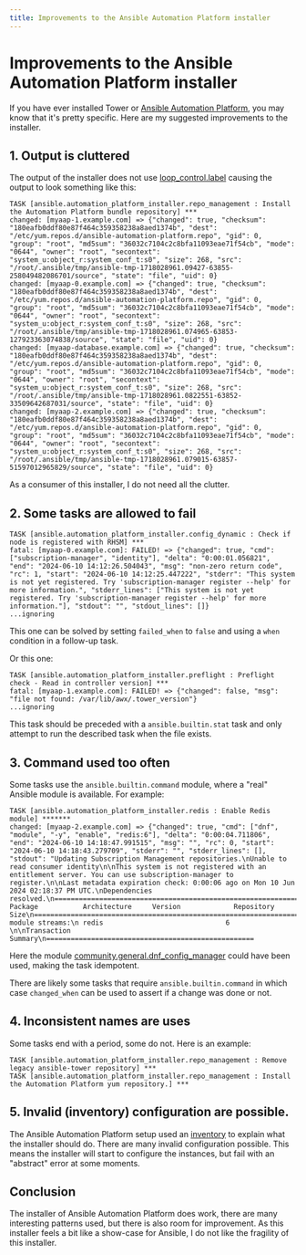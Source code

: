```yaml
---
title: Improvements to the Ansible Automation Platform installer
---
```


# Improvements to the Ansible Automation Platform installer

If you have ever installed Tower or [Ansible Automation Platform](https://access.redhat.com/documentation/en-us/red_hat_ansible_automation_platform/2.4/html-single/red_hat_ansible_automation_platform_installation_guide/index), you may know that it's pretty specific. Here are my suggested improvements to the installer.

## 1. Output is cluttered

The output of the installer does not use [loop_control.label](https://docs.ansible.com/ansible/latest/playbook_guide/playbooks_loops.html#limiting-loop-output-with-label) causing the output to look something like this:

```text
TASK [ansible.automation_platform_installer.repo_management : Install the Automation Platform bundle repository] ***
changed: [myaap-1.example.com] => {"changed": true, "checksum": "180eafb0ddf80e87f464c359358238a8aed1374b", "dest": "/etc/yum.repos.d/ansible-automation-platform.repo", "gid": 0, "group": "root", "md5sum": "36032c7104c2c8bfa11093eae71f54cb", "mode": "0644", "owner": "root", "secontext": "system_u:object_r:system_conf_t:s0", "size": 268, "src": "/root/.ansible/tmp/ansible-tmp-1718028961.09427-63855-258049482086701/source", "state": "file", "uid": 0}
changed: [myaap-0.example.com] => {"changed": true, "checksum": "180eafb0ddf80e87f464c359358238a8aed1374b", "dest": "/etc/yum.repos.d/ansible-automation-platform.repo", "gid": 0, "group": "root", "md5sum": "36032c7104c2c8bfa11093eae71f54cb", "mode": "0644", "owner": "root", "secontext": "system_u:object_r:system_conf_t:s0", "size": 268, "src": "/root/.ansible/tmp/ansible-tmp-1718028961.074965-63853-127923363074838/source", "state": "file", "uid": 0}
changed: [myaap-database.example.com] => {"changed": true, "checksum": "180eafb0ddf80e87f464c359358238a8aed1374b", "dest": "/etc/yum.repos.d/ansible-automation-platform.repo", "gid": 0, "group": "root", "md5sum": "36032c7104c2c8bfa11093eae71f54cb", "mode": "0644", "owner": "root", "secontext": "system_u:object_r:system_conf_t:s0", "size": 268, "src": "/root/.ansible/tmp/ansible-tmp-1718028961.0822551-63852-33509642687031/source", "state": "file", "uid": 0}
changed: [myaap-2.example.com] => {"changed": true, "checksum": "180eafb0ddf80e87f464c359358238a8aed1374b", "dest": "/etc/yum.repos.d/ansible-automation-platform.repo", "gid": 0, "group": "root", "md5sum": "36032c7104c2c8bfa11093eae71f54cb", "mode": "0644", "owner": "root", "secontext": "system_u:object_r:system_conf_t:s0", "size": 268, "src": "/root/.ansible/tmp/ansible-tmp-1718028961.079015-63857-51597012965829/source", "state": "file", "uid": 0}
```

As a consumer of this installer, I do not need all the clutter.

## 2. Some tasks are allowed to fail

```text
TASK [ansible.automation_platform_installer.config_dynamic : Check if node is registered with RHSM] ***
fatal: [myaap-0.example.com]: FAILED! => {"changed": true, "cmd": ["subscription-manager", "identity"], "delta": "0:00:01.056821", "end": "2024-06-10 14:12:26.504043", "msg": "non-zero return code", "rc": 1, "start": "2024-06-10 14:12:25.447222", "stderr": "This system is not yet registered. Try 'subscription-manager register --help' for more information.", "stderr_lines": ["This system is not yet registered. Try 'subscription-manager register --help' for more information."], "stdout": "", "stdout_lines": []}
...ignoring
```

This one can be solved by setting `failed_when` to `false` and using a `when` condition in a follow-up task.

Or this one:

```text
TASK [ansible.automation_platform_installer.preflight : Preflight check - Read in controller version] ***
fatal: [myaap-1.example.com]: FAILED! => {"changed": false, "msg": "file not found: /var/lib/awx/.tower_version"}
...ignoring
```

This task should be preceded with a `ansible.builtin.stat` task and only attempt to run the described task when the file exists.

## 3. Command used too often

Some tasks use the `ansible.builtin.command` module, where a "real" Ansible module is available. For example:

```text
TASK [ansible.automation_platform_installer.redis : Enable Redis module] *******
changed: [myaap-2.example.com] => {"changed": true, "cmd": ["dnf", "module", "-y", "enable", "redis:6"], "delta": "0:00:04.711806", "end": "2024-06-10 14:18:47.991515", "msg": "", "rc": 0, "start": "2024-06-10 14:18:43.279709", "stderr": "", "stderr_lines": [], "stdout": "Updating Subscription Management repositories.\nUnable to read consumer identity\n\nThis system is not registered with an entitlement server. You can use subscription-manager to register.\n\nLast metadata expiration check: 0:00:06 ago on Mon 10 Jun 2024 02:18:37 PM UTC.\nDependencies resolved.\n================================================================================\n Package           Architecture     Version             Repository         Size\n================================================================================\nEnabling module streams:\n redis                              6                                          \n\nTransaction Summary\n===================================================
```

Here the module [community.general.dnf_config_manager](https://docs.ansible.com/ansible/latest/collections/community/general/dnf_config_manager_module.html) could have been used, making the task idempotent.

There are likely some tasks that require `ansible.builtin.command` in which case `changed_when` can be used to assert if a change was done or not.

## 4. Inconsistent names are uses

Some tasks end with a period, some do not. Here is an example:

```text
TASK [ansible.automation_platform_installer.repo_management : Remove legacy ansible-tower repository] ***
TASK [ansible.automation_platform_installer.repo_management : Install the Automation Platform yum repository.] ***
```

## 5. Invalid (inventory) configuration are possible.

The Ansible Automation Platform setup used an [inventory](https://access.redhat.com/documentation/en-us/red_hat_ansible_automation_platform/2.4/html-single/red_hat_ansible_automation_platform_installation_guide/index#con-install-scenario-recommendations) to explain what the installer should do. There are many invalid configuration possible. This means the installer will start to configure the instances, but fail with an "abstract" error at some moments.

## Conclusion

The installer of Ansible Automation Platform does work, there are many interesting patterns used, but there is also room for improvement. As this installer feels a bit like a show-case for Ansible, I do not like the fragility of this installer.
